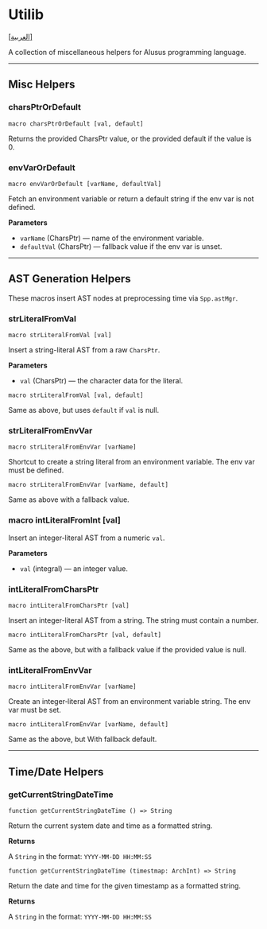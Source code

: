 # Utilib
[[العربية]](readme.ar.md)

A collection of miscellaneous helpers for Alusus programming language.

---

## Misc Helpers

### charsPtrOrDefault

```
macro charsPtrOrDefault [val, default]
```

Returns the provided CharsPtr value, or the provided default if the value is 0.

### envVarOrDefault

```
macro envVarOrDefault [varName, defaultVal]
```

Fetch an environment variable or return a default string if the env var is not defined.

**Parameters**
* `varName` (CharsPtr) — name of the environment variable.
* `defaultVal` (CharsPtr) — fallback value if the env var is unset.

---

## AST Generation Helpers

These macros insert AST nodes at preprocessing time via `Spp.astMgr`.

### strLiteralFromVal

```
macro strLiteralFromVal [val]
```

Insert a string-literal AST from a raw `CharsPtr`.

**Parameters**
* `val` (CharsPtr) — the character data for the literal.

```
macro strLiteralFromVal [val, default]
```

Same as above, but uses `default` if `val` is null.

### strLiteralFromEnvVar

```
macro strLiteralFromEnvVar [varName]
```

Shortcut to create a string literal from an environment variable. The env var must be defined.

```
macro strLiteralFromEnvVar [varName, default]
```

Same as above with a fallback value.

### macro intLiteralFromInt [val]

Insert an integer-literal AST from a numeric `val`.

**Parameters**
* `val` (integral) — an integer value.

### intLiteralFromCharsPtr

```
macro intLiteralFromCharsPtr [val]
```

Insert an integer-literal AST from a string. The string must contain a number.

```
macro intLiteralFromCharsPtr [val, default]
```

Same as the above, but with a fallback value if the provided value is null.

### intLiteralFromEnvVar

```
macro intLiteralFromEnvVar [varName]
```

Create an integer‐literal AST from an environment variable string. The env var must be set.

```
macro intLiteralFromEnvVar [varName, default]
```

Same as the above, but With fallback default.

---

## Time/Date Helpers

### getCurrentStringDateTime

```
function getCurrentStringDateTime () => String
```

Return the current system date and time as a formatted string.

**Returns**

A `String` in the format: `YYYY-MM-DD HH:MM:SS`

```
function getCurrentStringDateTime (timestmap: ArchInt) => String
```

Return the date and time for the given timestamp as a formatted string.

**Returns**

A `String` in the format: `YYYY-MM-DD HH:MM:SS`

